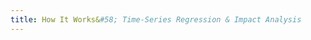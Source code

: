 ```yaml
---
title: How It Works&#58; Time-Series Regression & Impact Analysis
---
```


<script>window.location.replace("how-it-works-time-series-regression");</script>
